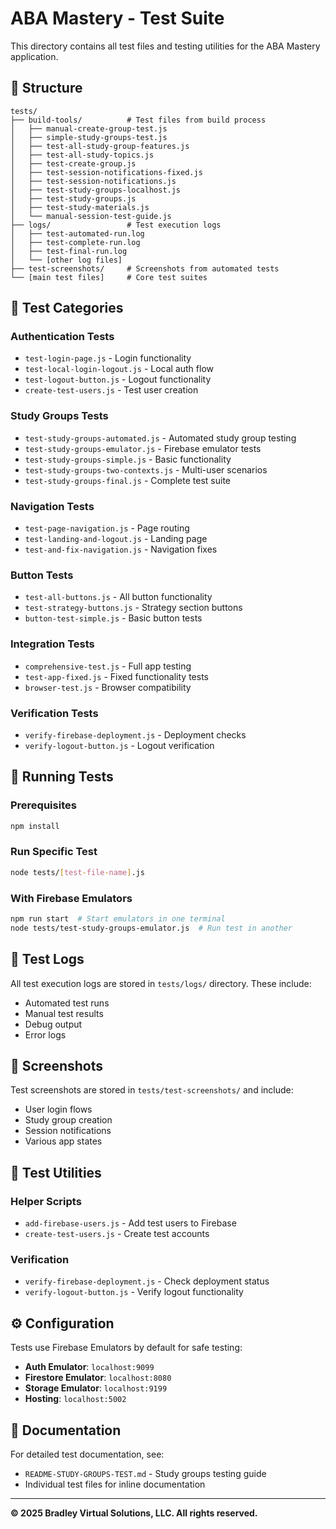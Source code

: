 # ABA Mastery - Test Suite

This directory contains all test files and testing utilities for the ABA Mastery application.

## 📁 Structure

```
tests/
├── build-tools/          # Test files from build process
│   ├── manual-create-group-test.js
│   ├── simple-study-groups-test.js
│   ├── test-all-study-group-features.js
│   ├── test-all-study-topics.js
│   ├── test-create-group.js
│   ├── test-session-notifications-fixed.js
│   ├── test-session-notifications.js
│   ├── test-study-groups-localhost.js
│   ├── test-study-groups.js
│   ├── test-study-materials.js
│   └── manual-session-test-guide.js
├── logs/                 # Test execution logs
│   ├── test-automated-run.log
│   ├── test-complete-run.log
│   ├── test-final-run.log
│   └── [other log files]
├── test-screenshots/     # Screenshots from automated tests
└── [main test files]     # Core test suites
```

## 🧪 Test Categories

### **Authentication Tests**
- `test-login-page.js` - Login functionality
- `test-local-login-logout.js` - Local auth flow
- `test-logout-button.js` - Logout functionality
- `create-test-users.js` - Test user creation

### **Study Groups Tests**
- `test-study-groups-automated.js` - Automated study group testing
- `test-study-groups-emulator.js` - Firebase emulator tests
- `test-study-groups-simple.js` - Basic functionality
- `test-study-groups-two-contexts.js` - Multi-user scenarios
- `test-study-groups-final.js` - Complete test suite

### **Navigation Tests**
- `test-page-navigation.js` - Page routing
- `test-landing-and-logout.js` - Landing page
- `test-and-fix-navigation.js` - Navigation fixes

### **Button Tests**
- `test-all-buttons.js` - All button functionality
- `test-strategy-buttons.js` - Strategy section buttons
- `button-test-simple.js` - Basic button tests

### **Integration Tests**
- `comprehensive-test.js` - Full app testing
- `test-app-fixed.js` - Fixed functionality tests
- `browser-test.js` - Browser compatibility

### **Verification Tests**
- `verify-firebase-deployment.js` - Deployment checks
- `verify-logout-button.js` - Logout verification

## 🚀 Running Tests

### **Prerequisites**
```bash
npm install
```

### **Run Specific Test**
```bash
node tests/[test-file-name].js
```

### **With Firebase Emulators**
```bash
npm run start  # Start emulators in one terminal
node tests/test-study-groups-emulator.js  # Run test in another
```

## 📝 Test Logs

All test execution logs are stored in `tests/logs/` directory. These include:
- Automated test runs
- Manual test results
- Debug output
- Error logs

## 📸 Screenshots

Test screenshots are stored in `tests/test-screenshots/` and include:
- User login flows
- Study group creation
- Session notifications
- Various app states

## 🔧 Test Utilities

### **Helper Scripts**
- `add-firebase-users.js` - Add test users to Firebase
- `create-test-users.js` - Create test accounts

### **Verification**
- `verify-firebase-deployment.js` - Check deployment status
- `verify-logout-button.js` - Verify logout functionality

## ⚙️ Configuration

Tests use Firebase Emulators by default for safe testing:
- **Auth Emulator**: `localhost:9099`
- **Firestore Emulator**: `localhost:8080`
- **Storage Emulator**: `localhost:9199`
- **Hosting**: `localhost:5002`

## 📖 Documentation

For detailed test documentation, see:
- `README-STUDY-GROUPS-TEST.md` - Study groups testing guide
- Individual test files for inline documentation

---

**© 2025 Bradley Virtual Solutions, LLC. All rights reserved.**

